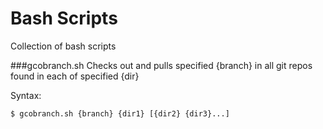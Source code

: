 Bash Scripts
===========

Collection of bash scripts

###gcobranch.sh
Checks out and pulls specified {branch} in all git repos found in each of specified {dir}

Syntax: 
```sh
$ gcobranch.sh {branch} {dir1} [{dir2} {dir3}...]
```
